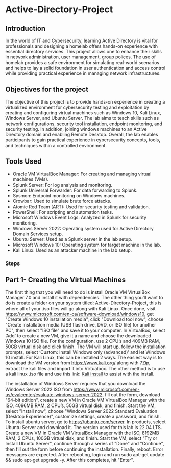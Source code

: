 # Active-Directory-Project

## Introduction
In the world of IT and Cybersecurity, learning Active Directory is vital for professionals and designing a homelab offers hands-on experience with essential directory services. This project allows one to enhance their skills in network administration, user management, group polices. The use of homelab provides a safe environment for simulating real-world scenarios and helps to lay a solid foundation in user authentication and access control while providing practical experience in managing network infrastructures. 

## Objectives for the project
The objective of this project is to provide hands-on experience in creating a virtualized environment for cybersecurity testing and exploitation by creating and configuring virtual machines such as Windows 10, Kali Linux, Windows Server, and Ubuntu Server. The lab aims to teach skills such as network configurations, security tool installation, endpoint monitoring, and security testing. In addition, joining windows machines to an Active Directory domain and enabling Remote Desktop. Overall, the lab enables participants to gain practical experience in cybersecurity concepts, tools, and techniques within a controlled environment.

## Tools Used
- Oracle VM VirtualBox Manager: For creating and managing virtual machines (VMs).
- Splunk Server: For log analysis and monitoring.
- Splunk Universal Forwarder: For data forwarding to Splunk.
- Sysmon: Endpoint monitoring on Windows machines.
- Crowbar: Used to simulate brute force attacks.
- Atomic Red Team (ART): Used for security testing and validation.
- PowerShell: For scripting and automation tasks.
- Microsoft Windows Event Logs: Analyzed in Splunk for security monitoring.
- Windows Server 2022: Operating system used for Active Directory Domain Services setup.
- Ubuntu Server: Used as a Splunk server in the lab setup.
- Microsoft Windows 10: Operating system for target machine in the lab.
- Kali Linux: Used as an attacker machine in the lab setup.


### Steps

## Part 1- Creating the Virtual Machines
The first thing that you will need to do is install Oracle VM VirtualBox Manager 7.0 and install it with dependencies. The other thing you’ll want to do is create a folder on your system titled: Active-Directory-Project, this is where all of your .iso files will go along with Kali Linux. 
Once done, visit https://www.microsoft.com/en-ca/software-download/windows10, get "Create Windows 10 installation media", click "Download tool now", choose "Create installation media (USB flash drive, DVD, or ISO file) for another PC", then select "ISO file" and save it to your computer. In VirtualBox, select ‘Add’ to create a new VM, give it a name and choose the downloaded Windows 10 ISO file. For the configuration, use 2 CPU’s and 409MB RAM, 50GB virtual disk and click finish. The VM will start up, follow the installation prompts, select ‘Custom: Install Windows only (advanced)’ and let Windows 10 install. 
For Kali Linux, this can be installed 2 ways. The easiest way is to download the VM version from https://www.kali.org/ along with 7Zip, extract the kali files and import it into Virtualbox. The other method is to use a kali linux .iso file and use this link: [Kali install](https://www.youtube.com/watch?v=MPkni85O9JA) to assist with the install. 

The installation of Windows Server requires that you download the Windows Server 2022 ISO from https://www.microsoft.com/en-us/evalcenter/evaluate-windows-server-2022, fill out the form, download "64-bit edition", create a new VM in Oracle VM VirtualBox Manager with the ISO, 4096MB RAM, 2 CPU’s, 50GB virtual disk, and finish. Start the VM, select "Install now", choose "Windows Server 2022 Standard Evaluation (Desktop Experience)", customize settings, create a password, and finish.
To install ubuntu server, go to https://ubuntu.com/server. In products, select Ubuntu Server and download it. The version used for this lab is 22.04 LTS. Create a new VM in Oracle VM VirtualBox Manager with the ISO, 8192MB RAM, 2 CPUs, 100GB virtual disk, and finish. Start the VM, select "Try or Install Ubuntu Server", continue through a series of "Done" and "Continue", then fill out the form before continuing the installation. Finally, reboot. Error messages are expected. After rebooting, login and run sudo apt-get update && sudo apt-get upgrade -y. After this completes, hit "Enter".
